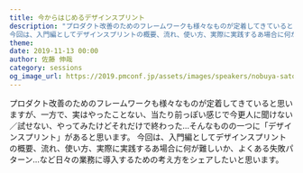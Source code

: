 ```yaml
---
title: 今からはじめるデザインスプリント
description: "プロダクト改善のためのフレームワークも様々なものが定着してきていると思いますが、一方で、実はやったことない、当たり前っぽい感じで今更人に聞けない／試せない、やってみたけどそれだけで終わった…そんなものの一つに「デザインスプリント」があると思います。
今回は、入門編としてデザインスプリントの概要、流れ、使い方、実際に実践するあ場合に何が難しいか、よくある失敗パターン…など日々の業務に導入するための考え方をシェアしたいと思います。"
theme: 
date: 2019-11-13 00:00
author: 佐藤 伸哉
category: sessions
og_image_url: https://2019.pmconf.jp/assets/images/speakers/nobuya-sato.png
---
```


プロダクト改善のためのフレームワークも様々なものが定着してきていると思いますが、一方で、実はやったことない、当たり前っぽい感じで今更人に聞けない／試せない、やってみたけどそれだけで終わった…そんなものの一つに「デザインスプリント」があると思います。
今回は、入門編としてデザインスプリントの概要、流れ、使い方、実際に実践するあ場合に何が難しいか、よくある失敗パターン…など日々の業務に導入するための考え方をシェアしたいと思います。